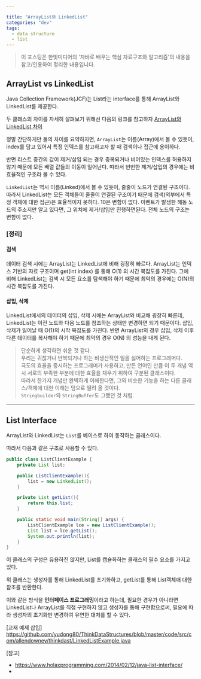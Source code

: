 ```yaml
---

title: "ArrayList와 LinkedList"
categories: "dev"
tags:
  - data structure
  - list
---
```


>이 포스팅은 한빛미디어의 '자바로 배우는 핵심 자료구조와 알고리즘'의 내용을 참고/인용하여 정리한 내용입니다.

## ArrayList vs LinkedList
Java Collection Framework(JCF)는 List라는 interface를 통해 ArrayList와 LinkedList를 제공한다. 

두 클래스의 차이를 자세히 살펴보기 위해선 다음의 링크를 참고하자 [ArrayList와 LinkedList 차이](http://www.nextree.co.kr/p6506/)

정말 간단하게만 둘의 차이를 요약하자면, <code>ArrayList</code>는 이름(Array)에서 볼 수 있듯이, index를 담고 있어서 특정 인덱스를 참고하고자 할 때 검색이나 접근에 용이하다.

반면 리스트 중간의 값이 제거/삽입 되는 경우 중복되거나 비어있는 인덱스를 허용하지 않기 때문에 모든 배열 값들의 이동이 일어난다. 따라서 빈번한 제거/삽입의 경우에는 비효율적인 구조라 볼 수 있다.


<code>LinkedList</code>는 역시 이름(Linked)에서 볼 수 있듯이, 줄줄이 노드가 연결된 구조이다.
따라서 LinkedList는 모든 객체들이 줄줄이 연결된 구조이기 때문에 검색(외부에서 특정 객체에 대한 접근)은 효율적이지 못하다.
10은 변함이 없다. 이벤트가 발생한 해동 노드의 주소지만 알고 있다면, 그 위치에 제거/삽입만 진행하면된다. 전체 노드의 구조는 변함이 없다.

### [정리]

#### 검색
데이터 검색 시에는 ArrayList는 LinkedList에 비해 굉장히 빠르다. ArrayList는 인덱스 기반의 자료 구조이며 get(int index) 를 통해 O(1) 의 시간 복잡도를 가진다. 그에 비해 LinkedList는 검색 시 모든 요소를 탐색해야 하기 때문에 최악의 경우에는 O(N)의 시간 복잡도를 가진다.

#### 삽입, 삭제

LinkedList에서의 데이터의 삽입, 삭제 시에는 ArrayList와 비교해 굉장히 빠른데, LinkedList는 이전 노드와 다음 노드를 참조하는 상태만 변경하면 되기 때문이다. 삽입, 삭제가 일어날 때 O(1)의 시작 복잡도를 가진다. 반면 ArrayList의 경우 삽입, 삭제 이후 다른 데이터를 복사해야 하기 때문에 최악의 경우 O(N) 의 성능을 내게 된다.




>단순하게 생각하면 쉬운 것 같다.<br/>
우리는 귀찮거나 반복되거나 하는 비생산적인 일을 싫어하는 프로그래머다.<br/>
극도의 효율을 중시하는 프로그래머가 사용하고, 만든 언어인 만큼 이 두 개념 역시 서로의 부족한 부분에 대한 효율을 채우기 위하여 구분된 클래스이다.<br/>
따라서 한가지 개념만 완벽하게 이해한다면, 그와 비슷한 기능을 하는 다른 클래스/객체에 대한 이해는 덤으로 딸려 올 것이다.<br/>
<code>Stringbuilder</code>와 <code>StringBuffer</code>도 그랬던 것 처럼.


---

## List Interface
ArrayList와 LinkedList는 <code>List</code>를 베이스로 하여 동작하는 클래스이다.

따라서 다음과 같은 구조로 사용할 수 있다.

~~~java
public class ListClientExample {
    private List list;

    public ListClientExample(){
        list = new LinkedList();
    }

    private List getList(){
        return this.list;
    }

    public static void main(String[] args) {
        ListClientExample lce = new ListClientExample();
        List list = lce.getList();
        System.out.println(list);
    }
}
~~~

이 클래스의 구성은 유용하진 않지만, List를 캡슐화하는 클래스의 필수 요소를 가지고 있다.

위 클래스는 생성자를 통해 LinkedList를 초기화하고, getList를 통해 List객체애 대한 참조를 반환한다.

이와 같은 방식을 **인터페이스 프로그래밍**이라고 하는데, 필요한 경우가 아니라면 LinkedList나 ArrayList를 직접 구현하지 않고 생성자를 통해 구현함으로써, 필요에 따라 생성자의 초기화만 변경하여 유연한 대처를 할 수 있다.


[교재 예제 삽입]
https://github.com/yudong80/ThinkDataStructures/blob/master/code/src/com/allendowney/thinkdast/LinkedListExample.java

[참고]
- https://www.holaxprogramming.com/2014/02/12/java-list-interface/
- 